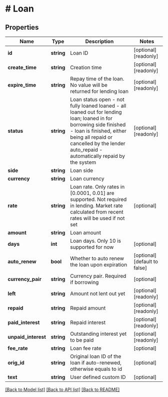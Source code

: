 # # Loan

## Properties

Name | Type | Description | Notes
------------ | ------------- | ------------- | -------------
**id** | **string** | Loan ID | [optional] [readonly] 
**create_time** | **string** | Creation time | [optional] [readonly] 
**expire_time** | **string** | Repay time of the loan. No value will be returned for lending loan | [optional] [readonly] 
**status** | **string** | Loan status  open - not fully loaned loaned - all loaned out for lending loan; loaned in for borrowing side finished - loan is finished, either being all repaid or cancelled by the lender auto_repaid - automatically repaid by the system | [optional] [readonly] 
**side** | **string** | Loan side | 
**currency** | **string** | Loan currency | 
**rate** | **string** | Loan rate. Only rates in [0.0001, 0.01] are supported.  Not required in lending. Market rate calculated from recent rates will be used if not set | [optional] 
**amount** | **string** | Loan amount | 
**days** | **int** | Loan days. Only 10 is supported for now | [optional] 
**auto_renew** | **bool** | Whether to auto renew the loan upon expiration | [optional] [default to false]
**currency_pair** | **string** | Currency pair. Required if borrowing | [optional] 
**left** | **string** | Amount not lent out yet | [optional] [readonly] 
**repaid** | **string** | Repaid amount | [optional] [readonly] 
**paid_interest** | **string** | Repaid interest | [optional] [readonly] 
**unpaid_interest** | **string** | Outstanding interest yet to be paid | [optional] [readonly] 
**fee_rate** | **string** | Loan fee rate | [optional] 
**orig_id** | **string** | Original loan ID of the loan if auto-renewed, otherwise equals to id | [optional] 
**text** | **string** | User defined custom ID | [optional] 

[[Back to Model list]](../../README.md#documentation-for-models) [[Back to API list]](../../README.md#documentation-for-api-endpoints) [[Back to README]](../../README.md)

